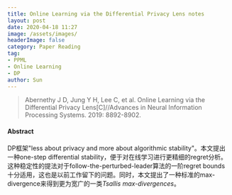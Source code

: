 ```yaml
---
title: Online Learning via the Differential Privacy Lens notes
layout: post
date: 2020-04-18 11:27
image: /assets/images/
headerImage: false
category: Paper Reading
tag:
- PPML
- Online Learning
- DP
author: Sun
---
```


> Abernethy J D, Jung Y H, Lee C, et al. Online Learning via the Differential Privacy Lens[C]//Advances in Neural Information Processing Systems. 2019: 8892-8902.

#### Abstract

DP框架"less about privacy and more about algorithmic stability"。本文提出一种one-step differential stability，便于对在线学习进行更精细的regret分析。这种稳定性的提法对于follow-the-perturbed-leader算法的一阶regret bounds十分适用，这也是以前工作留下的问题。同时，本文提出了一种标准的max-divergence来得到更为宽广的一类*Tsallis max-divergences*。

